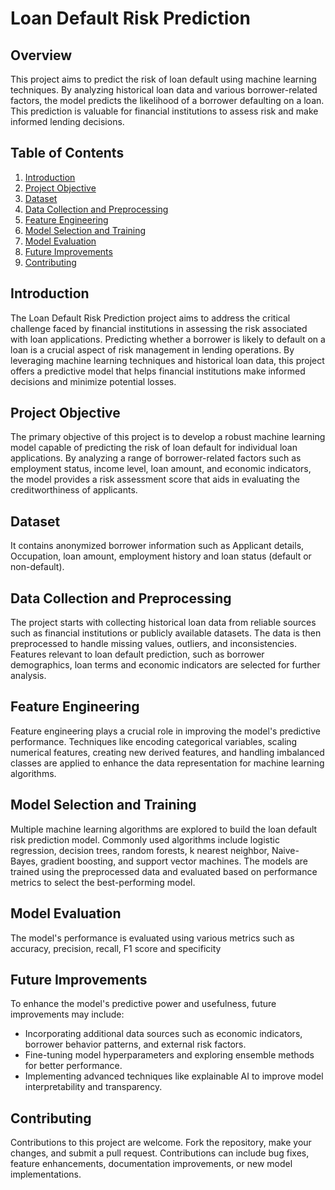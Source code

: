 
# Loan Default Risk Prediction

## Overview
This project aims to predict the risk of loan default using machine learning techniques. By analyzing historical loan data and various borrower-related factors, the model predicts the likelihood of a borrower defaulting on a loan. This prediction is valuable for financial institutions to assess risk and make informed lending decisions.
## Table of Contents
1. [Introduction](#introduction)
2. [Project Objective](#Project-Objective )
3. [Dataset](#dataset)
4. [Data Collection and Preprocessing](#Data-Collection-and-Preprocessing)
5. [Feature Engineering](#Feature-Engineering)
6. [Model Selection and Training](#Model-Selection-and-Training)
7. [Model Evaluation](#Model-Evaluation)
8. [Future Improvements](#Future-improvements)
9. [Contributing](#contributing)
## Introduction
The Loan Default Risk Prediction project aims to address the critical challenge faced by financial institutions in assessing the risk associated with loan applications. Predicting whether a borrower is likely to default on a loan is a crucial aspect of risk management in lending operations. By leveraging machine learning techniques and historical loan data, this project offers a predictive model that helps financial institutions make informed decisions and minimize potential losses.

## Project Objective
The primary objective of this project is to develop a robust machine learning model capable of predicting the risk of loan default for individual loan applications. By analyzing a range of borrower-related factors such as employment status, income level, loan amount, and economic indicators, the model provides a risk assessment score that aids in evaluating the creditworthiness of applicants.

## Dataset
It contains anonymized borrower information such as Applicant details, Occupation, loan amount,  employment history and loan status (default or non-default).



## Data Collection and Preprocessing
The project starts with collecting historical loan data from reliable sources such as financial institutions or publicly available datasets. The data is then preprocessed to handle missing values, outliers, and inconsistencies. Features relevant to loan default prediction, such as borrower demographics, loan terms and economic indicators are selected for further analysis.

## Feature Engineering
Feature engineering plays a crucial role in improving the model's predictive performance. Techniques like encoding categorical variables, scaling numerical features, creating new derived features, and handling imbalanced classes are applied to enhance the data representation for machine learning algorithms.

## Model Selection and Training
Multiple machine learning algorithms are explored to build the loan default risk prediction model. Commonly used algorithms include logistic regression, decision trees, random forests, k nearest neighbor, Naive-Bayes, gradient boosting, and support vector machines. The models are trained using the preprocessed data and evaluated based on performance metrics to select the best-performing model.

## Model Evaluation
The model's performance is evaluated using various metrics such as accuracy, precision, recall, F1 score and specificity


## Future Improvements
To enhance the model's predictive power and usefulness, future improvements may include:
- Incorporating additional data sources such as economic indicators, borrower behavior patterns, and external risk factors.
- Fine-tuning model hyperparameters and exploring ensemble methods for better performance.
- Implementing advanced techniques like explainable AI to improve model interpretability and transparency.

## Contributing
Contributions to this project are welcome. Fork the repository, make your changes, and submit a pull request. Contributions can include bug fixes, feature enhancements, documentation improvements, or new model implementations.
